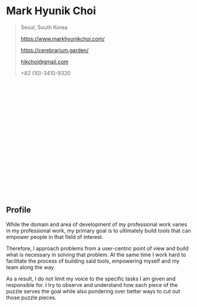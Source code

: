 # Mark Hyunik Choi

> Seoul, South Korea
>
> https://www.markhyunikchoi.com/
>
> https://cerebrarium.garden/
>
> <hikchoi@gmail.com>
>
> +82 (10)-3410-9320


<br/><br/>
<br/><br/>
<br/><br/>
<br/><br/>
<br/><br/>
<br/><br/>
<br/><br/>
<br/><br/>
<br/><br/>

## Profile

While the domain and area of development of my professional work varies in my professional work, my primary goal is to ultimately build tools that can empower people in that field of interest. 

Therefore, I approach problems from a user-centric point of view and build what is necessary in solving that problem. At the same time I work hard to facilitate the process of building said tools, empowering myself and my team along the way. 

As a result, I do not limit my voice to the specific tasks I am given and responsible for. I try to observe and understand how each piece of the puzzle serves the goal while also pondering over better ways to cut out those puzzle pieces.
